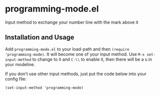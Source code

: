 # programming-mode.el
Input method to exchange your number line with the mark above it

## Installation and Usage
Add `programming-mode.el` to your load-path and then `(require 'programming-mode)`.
It will become one of your input method. Use `M-x set-input-method` to change to it
and `C-\\` to enable it, then there will be a `&` in your modeline.

If you don't use other input methods, just put the code below into your config file:
``` emacs-lisp
(set-input-method 'programming-mode)
```

